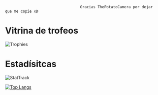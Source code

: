                                       Gracias ThePotatoCamera por dejar que me copie xD 

# Vitrina de trofeos
![Trophies](https://github-profile-trophy.vercel.app/?username=ThePotatoCamera&row=2&column=3&theme=tokyonight&no-bg=true&no-frame=true)

# Estadísitcas
![StatTrack](https://github-readme-stats.vercel.app/api?username=PokeToribio&count_private=true&show_icons=true&include_all_commits=true&locale=es&theme=tokyonight&hide_border=true)

[![Top Langs](https://github-readme-stats.vercel.app/api/top-langs/?username=PokeToribio)](https://github.com/anuraghazra/github-readme-stats)
